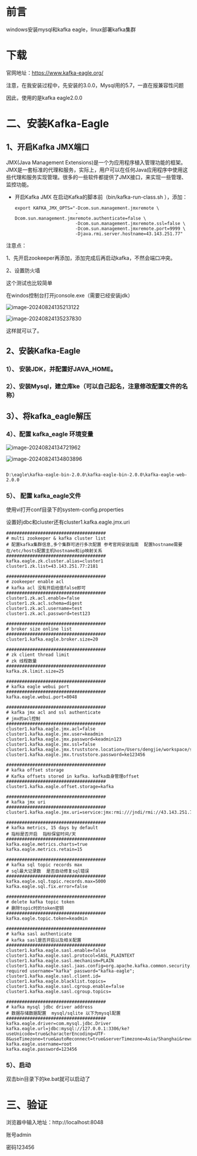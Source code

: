 # 前言

windows安装mysql和kafka eagle，linux部署kafka集群

# 下载

官网地址：https://www.kafka-eagle.org/

注意，在我安装过程中，先安装的3.0.0，Mysql用的5.7，一直在报兼容性问题

因此，使用的是kafka eagle2.0.0

# 二、安装Kafka-Eagle

## 1、开启Kafka JMX端口

JMX(Java Management Extensions)是一个为应用程序植入管理功能的框架。JMX是一套标准的代理和服务，实际上，用户可以在任何Java应用程序中使用这些代理和服务实现管理。很多的一些软件都提供了JMX接口，来实现一些管理、监控功能。

- 开启Kafka JMX
  在启动Kafka的脚本前（bin/kafka-run-class.sh ），添加： 

  ```
  export KAFKA_JMX_OPTS="-Dcom.sun.management.jmxremote \
                         -Dcom.sun.management.jmxremote.authenticate=false \
                         -Dcom.sun.management.jmxremote.ssl=false \
                         -Dcom.sun.management.jmxremote.port=9999 \
                         -Djava.rmi.server.hostname=43.143.251.77"
  
  ```

  

注意点：

1、先开启zookeeper再添加，添加完成后再启动kafka，不然会端口冲突。

2、设置防火墙

这个测试也比较简单

在windos控制台打开jconsole.exe（需要已经安装jdk）

![image-20240824135213122](./assets/image-20240824135213122.png)

![image-20240824135237830](./assets/image-20240824135237830-1724478759316-5.png)



这样就可以了。

## 2、安装Kafka-Eagle

### 1）、 安装JDK，并配置好JAVA_HOME。

### 2）、安装Mysql，建立库ke（可以自己起名，注意修改配置文件的名称）

## 3）、将kafka_eagle解压

### 4）、配置 kafka_eagle 环境变量

![image-20240824134721962](./assets/image-20240824134721962-1724478444094-1.png)

![image-20240824134803896](./assets/image-20240824134803896-1724478486542-3.png)

```

D:\eagle\kafka-eagle-bin-2.0.0\kafka-eagle-bin-2.0.0\kafka-eagle-web-2.0.0
```

### 5）、 配置 kafka_eagle文件

使用vi打开conf目录下的system-config.properties

设置好jdbc和cluster还有cluster1.kafka.eagle.jmx.uri

```
######################################
# multi zookeeper & kafka cluster list
# 配置kafka集群信息,多个集群可进行多次配置 参考官网安装指南  配置hostname需要在/etc/hosts配置主机hostname和ip映射关系
######################################
kafka.eagle.zk.cluster.alias=cluster1
cluster1.zk.list=43.143.251.77:2181

######################################
# zookeeper enable acl
# kafka acl 没有开启给值false即可
######################################
cluster1.zk.acl.enable=false
cluster1.zk.acl.schema=digest
cluster1.zk.acl.username=test
cluster1.zk.acl.password=test123

######################################
# broker size online list
######################################
cluster1.kafka.eagle.broker.size=20

######################################
# zk client thread limit
# zk 线程数量
######################################
kafka.zk.limit.size=25

######################################
# kafka eagle webui port
######################################
kafka.eagle.webui.port=8048

######################################
# kafka jmx acl and ssl authenticate
# jmx的acl控制
######################################
cluster1.kafka.eagle.jmx.acl=false
cluster1.kafka.eagle.jmx.user=keadmin
cluster1.kafka.eagle.jmx.password=keadmin123
cluster1.kafka.eagle.jmx.ssl=false
cluster1.kafka.eagle.jmx.truststore.location=/Users/dengjie/workspace/ssl/certificates/kafka.truststore
cluster1.kafka.eagle.jmx.truststore.password=ke123456

######################################
# kafka offset storage 
# Kafka offsets stored in kafka. kafka自身管理offset
######################################
cluster1.kafka.eagle.offset.storage=kafka

######################################
# kafka jmx uri
######################################
cluster1.kafka.eagle.jmx.uri=service:jmx:rmi:///jndi/rmi://43.143.251.77:9999/jmxrmi

######################################
# kafka metrics, 15 days by default
# 指标是否开启  指标保留时间/天
######################################
kafka.eagle.metrics.charts=true
kafka.eagle.metrics.retain=15

######################################
# kafka sql topic records max
# sql最大记录数  是否自动修复sql错误
######################################
kafka.eagle.sql.topic.records.max=5000
kafka.eagle.sql.fix.error=false

######################################
# delete kafka topic token
# 删除topic时的token密钥
######################################
kafka.eagle.topic.token=keadmin

######################################
# kafka sasl authenticate
# kafka sasl是否开启以及相关配置
######################################
cluster1.kafka.eagle.sasl.enable=false
cluster1.kafka.eagle.sasl.protocol=SASL_PLAINTEXT
cluster1.kafka.eagle.sasl.mechanism=PLAIN
cluster1.kafka.eagle.sasl.jaas.config=org.apache.kafka.common.security.scram.ScramLoginModule required username="kafka" password="kafka-eagle";
cluster1.kafka.eagle.sasl.client.id=
cluster1.kafka.eagle.blacklist.topics=
cluster1.kafka.eagle.sasl.cgroup.enable=false
cluster1.kafka.eagle.sasl.cgroup.topics=

######################################
# kafka mysql jdbc driver address
# 数据存储数据配置  mysql/sqlite 以下为mysql配置
######################################
kafka.eagle.driver=com.mysql.jdbc.Driver
kafka.eagle.url=jdbc:mysql://127.0.0.1:3306/ke?useUnicode=true&characterEncoding=UTF-8&useTimezone=true&autoReconnect=true&serverTimezone=Asia/Shanghai&rewriteBatchedStatements=true
kafka.eagle.username=root
kafka.eagle.password=123456

```

### 5）、启动

双击bin目录下的ke.bat就可以启动了



# 三、验证

浏览器中输入地址：http://localhost:8048

账号admin

密码123456
